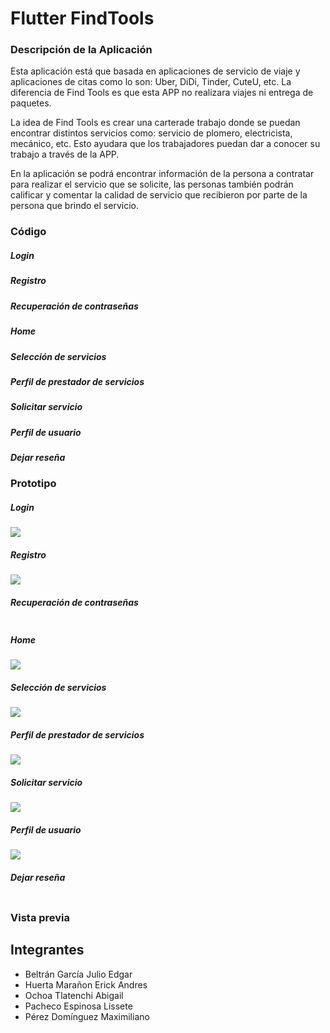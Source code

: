 # Flutter FindTools
###  Descripción de la Aplicación
Esta aplicación está  que basada en aplicaciones de servicio de viaje y aplicaciones de citas como lo son: Uber, DiDi, Tinder, CuteU, etc. La diferencia de Find Tools es que esta APP no realizara viajes ni entrega de paquetes.

 La idea de Find Tools es crear una carterade trabajo donde se puedan encontrar distintos servicios como: servicio de plomero, electricista, mecánico, etc. Esto ayudara que los trabajadores puedan dar a conocer su trabajo a través de la APP.
 
En la aplicación se podrá encontrar información de la persona a contratar para realizar el servicio que se solicite, las personas también podrán calificar y comentar la calidad de servicio que recibieron por parte de la persona que brindo el servicio.

### Código 
##### Login
##### Registro
##### Recuperación de contraseñas
##### Home
##### Selección de servicios 
##### Perfil de prestador de servicios
##### Solicitar servicio
##### Perfil de usuario
##### Dejar reseña

### Prototipo 
##### Login
![](https://github.com/lisspaes/FindTools/tree/main/assets/images/prototipo)
##### Registro
![](https://github.com/lisspaes/FindTools/blob/main/assets/images/prototipo/Registro.png)
##### Recuperación de contraseñas
![]()
##### Home
![](https://github.com/lisspaes/FindTools/blob/main/assets/images/prototipo/Home.jpg)
##### Selección de servicios 
![](https://github.com/lisspaes/FindTools/blob/main/assets/images/prototipo/seleccion.png)
##### Perfil de prestador de servicios
![](https://github.com/lisspaes/FindTools/blob/main/assets/images/prototipo/prestador.png)
##### Solicitar servicio
![](https://github.com/lisspaes/FindTools/blob/main/assets/images/prototipo/solicitar.png)
##### Perfil de usuario
![](https://github.com/lisspaes/FindTools/blob/main/assets/images/prototipo/perfil.png)
##### Dejar reseña
![]()
### Vista previa



## Integrantes
- Beltrán García Julio Edgar 
- Huerta Marañon Erick Andres
- Ochoa Tlatenchi Abigail  
- Pacheco Espinosa Lissete 
- Pérez Domínguez Maximiliano 






